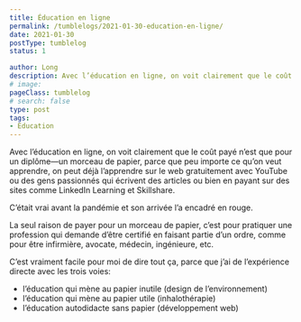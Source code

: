 ```yaml
---
title: Éducation en ligne
permalink: /tumblelogs/2021-01-30-education-en-ligne/
date: 2021-01-30
postType: tumblelog
status: 1

author: Long
description: Avec l’éducation en ligne, on voit clairement que le coût payé n’est que pour un diplôme—un morceau de papier, parce que peu importe ce qu’on veut apprendre, on peut déjà l’apprendre sur le web gratuitement avec YouTube ou des gens passionnés qui écrivent des articles ou bien en payant sur des sites comme LinkedIn Learning et Skillshare.
# image:
pageClass: tumblelog
# search: false
type: post
tags:
- Education
---
```


Avec l’éducation en ligne, on voit clairement que le coût payé n’est que pour un diplôme—un morceau de papier, parce que peu importe ce qu’on veut apprendre, on peut déjà l’apprendre sur le web gratuitement avec YouTube ou des gens passionnés qui écrivent des articles ou bien en payant sur des sites comme LinkedIn Learning et Skillshare.

C’était vrai avant la pandémie et son arrivée l’a encadré en rouge.

La seul raison de payer pour un morceau de papier, c’est pour pratiquer une profession qui demande d’être certifié en faisant partie d’un ordre, comme pour être infirmière, avocate, médecin, ingénieure, etc.

C’est vraiment facile pour moi de dire tout ça, parce que j’ai de l’expérience directe avec les trois voies:

- l’éducation qui mène au papier inutile (design de l’environnement)
- l’éducation qui mène au papier utile (inhalothérapie)
- l’éducation autodidacte sans papier (développement web)
